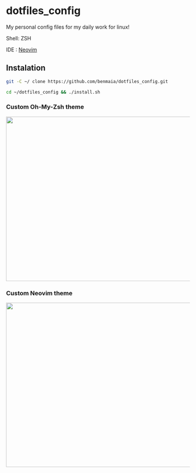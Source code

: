 # dotfiles_config

My personal config files for my daily work for linux!

Shell: ZSH

IDE : <a href="https://github.com/benmaia/nvim" target="_blank">Neovim</a>

## Instalation
``` bash
git -C ~/ clone https://github.com/benmaia/dotfiles_config.git
```
```bash
cd ~/dotfiles_config && ./install.sh
```

### Custom Oh-My-Zsh theme
<img src="https://cdn.discordapp.com/attachments/461563270411714561/980089839292653689/Screenshot_from_2022-05-28_13-46-23.png" width="1000" height="450">

### Custom Neovim theme
<img src="https://cdn.discordapp.com/attachments/461563270411714561/979895728753221703/123.gif" width="1000" height="450">

